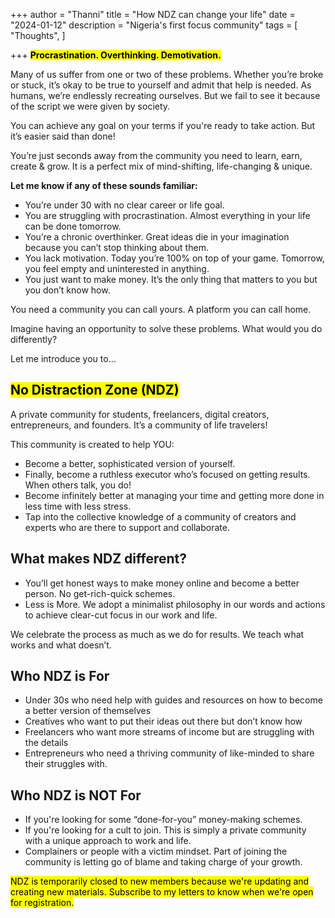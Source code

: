 +++
author = "Thanni"
title = "How NDZ can change your life"
date = "2024-01-12"
description = "Nigeria's first focus community"
tags = [
"Thoughts",
]

+++ <mark>**Procrastination. Overthinking. Demotivation.**</mark>

Many of us suffer from one or two of these problems. Whether you’re broke or stuck, it’s okay to be true to yourself and admit that help is needed. As humans, we’re endlessly recreating ourselves. But we fail to see it because of the script we were given by society.

<!--more-->

You can achieve any goal on your terms if you're ready to take action. But it’s easier said than done!

You’re just seconds away from the community you need to learn, earn, create & grow. It is a perfect mix of mind-shifting, life-changing & unique.

**Let me know if any of these sounds familiar:**

- You’re under 30 with no clear career or life goal.
- You are struggling with procrastination. Almost everything in your life can be done tomorrow.
- You’re a chronic overthinker. Great ideas die in your imagination because you can’t stop thinking about them.
- You lack motivation. Today you’re 100% on top of your game. Tomorrow, you feel empty and uninterested in anything.
- You just want to make money. It’s the only thing that matters to you but you don’t know how.

You need a community you can call yours. A platform you can call home.

Imagine having an opportunity to solve these problems. What would you do differently?

Let me introduce you to…

## <mark>**No Distraction Zone** (NDZ)</mark>

A private community for students, freelancers, digital creators, entrepreneurs, and founders. It’s a community of life travelers!

This community is created to help YOU:

- Become a better, sophisticated version of yourself.
- Finally, become a ruthless executor who’s focused on getting results. When others talk, you do!
- Become infinitely better at managing your time and getting more done in less time with less stress.
- Tap into the collective knowledge of a community of creators and experts who are there to support and collaborate.

## What makes NDZ different?

- You’ll get honest ways to make money online and become a better person. No get-rich-quick schemes.
- Less is More. We adopt a minimalist philosophy in our words and actions to achieve clear-cut focus in our work and life.

We celebrate the process as much as we do for results. We teach what works and what doesn’t.

## Who NDZ is For

- Under 30s who need help with guides and resources on how to become a better version of themselves
- Creatives who want to put their ideas out there but don’t know how
- Freelancers who want more streams of income but are struggling with the details
- Entrepreneurs who need a thriving community of like-minded to share their struggles with.

## Who NDZ is NOT For

- If you're looking for some “done-for-you” money-making schemes.
- If you're looking for a cult to join. This is simply a private community with a unique approach to work and life.
- Complainers or people with a victim mindset. Part of joining the community is letting go of blame and taking charge of your growth.

<mark>NDZ is temporarily closed to new members because we're updating and creating new materials. Subscribe to my letters to know when we're open for registration.</mark>

<div style="height: 40vmin;min-height: 360px"><script src="https://cdn.jsdelivr.net/ghost/signup-form@~0.1/umd/signup-form.min.js" data-background-color="#F1F3F4" data-text-color="#000000" data-button-color="#009961" data-button-text-color="#FFFFFF" data-title="By Thanni" data-description="Guides and resources on digital skills, remote work, and personal growth." data-icon="https://bythanni.com/content/images/size/w192h192/size/w256h256/2023/09/PP.png" data-site="https://bythanni.com" async></script></div>
